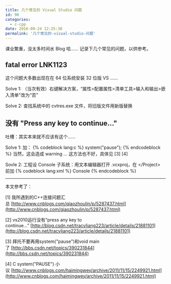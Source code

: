 ```yaml
---
title: 几个常见的 Visual Studio 问题
id: 90
categories:
  - c-cpp
date: 2016-09-24 12:25:30
permalink: '几个常见的-visual-studio-问题'
---
```


课业繁重，没太多时间水 Blog 哈...... 记录下几个常见的问题，以供参考。

<!--more-->

## fatal error LNK1123

这个问题大多数出现在在 64 位系统安装 32 位版 VS ......

Solve 1: （当次有效）右键解决方案，“属性&gt;配置属性&gt;清单工具&gt;输入和输出&gt;嵌入清单"改为“否”

Solve 2: 查找系统中的 cvtres.exe 文件，将旧版文件用新版替换

## 没有 "Press any key to continue..."

吐槽：其实本来就不应该有这个......

Solve 1: 加：
{% codeblock lang:c %}
system("pause");
{% endcodeblock %}
当然，这会造成 warning ... 这方法也不好，具体见 [3] [4]

Sovle 2: 工程设 Console 子系统：用文本编辑器打开 .vcxproj，在 &lt;/Project&gt; 前加
{% codeblock lang:xml %}
<ItemDefinitionGroup>
    <Link>
       <SubSystem>Console</SubSystem>
    </Link>
</ItemDefinitionGroup>
{% endcodeblock %}

* * *

本文参考了：

[1] 我所遇到的C++连接问题汇总 [http://www.cnblogs.com/qiaozhoulin/p/5287437.html](http://www.cnblogs.com/qiaozhoulin/p/5287437.html)

[2] vs2010运行没有“press any key to continue...” [http://blog.csdn.net/tracyliang223/article/details/21881101](http://blog.csdn.net/tracyliang223/article/details/21881101)

[3] 拜托不要再用system("pause")和void main了 [http://bbs.csdn.net/topics/390231844](http://bbs.csdn.net/topics/390231844)

[4] C system("PAUSE") 小议 [http://www.cnblogs.com/haimingwey/archive/2011/11/15/2249921.html](http://www.cnblogs.com/haimingwey/archive/2011/11/15/2249921.html)
